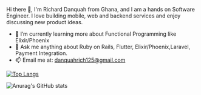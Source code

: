 Hi there 👋, 
I'm Richard Danquah from Ghana, and I am a hands on Software Engineer.  I love building mobile, web and backend services and enjoy discussing new product ideas.



- 🌱 I’m currently learning more about Functional Programming like Elixir/Phoenix
- 💬 Ask me anything about Ruby on Rails, Flutter, Elixir/Phoenix,Laravel, Payment Integration.
- 📫 Email me at: danquahrich125@gmail.com

[![Top Langs](https://github-readme-stats.vercel.app/api/top-langs/?username=richarddanquah&layout=compact)](https://github.com/anuraghazra/github-readme-stats)


![Anurag's GitHub stats](https://github-readme-stats.vercel.app/api?username=richarddanquah&count_private=true&show_icons=true&theme=radical)




<!--
**richarddanquah/richarddanquah** is a ✨ _special_ ✨ repository because its `README.md` (this file) appears on your GitHub profile.

Here are some ideas to get you started:

- 🔭 I’m currently working on ...
- 🌱 I’m currently learning ...
- 👯 I’m looking to collaborate on ...
- 🤔 I’m looking for help with ...
- 💬 Ask me about ...
- 📫 How to reach me: ...
- 😄 Pronouns: ...
- ⚡ Fun fact: ...
-->
